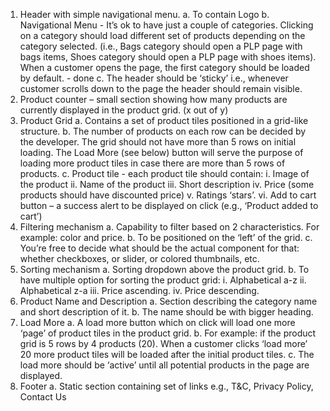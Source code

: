 1. Header with simple navigational menu.
    a. To contain Logo
    b. Navigational Menu - It’s ok to have just a couple of categories. Clicking on a category
    should load different set of products depending on the category selected. (i.e., Bags
    category should open a PLP page with bags items, Shoes category should open a PLP
    page with shoes items). When a customer opens the page, the first category should
    be loaded by default. - done
    c. The header should be ‘sticky’ i.e., whenever customer scrolls down to the page the
    header should remain visible.
2. Product counter – small section showing how many products are currently displayed in the
product grid. (x out of y)
3. Product Grid
    a. Contains a set of product tiles positioned in a grid-like structure.
    b. The number of products on each row can be decided by the developer. The grid
    should not have more than 5 rows on initial loading. The Load More (see below)
    button will serve the purpose of loading more product tiles in case there are more
    than 5 rows of products.
    c. Product tile - each product tile should contain:
        i. Image of the product
        ii. Name of the product
        iii. Short description
        iv. Price (some products should have discounted price)
        v. Ratings ‘stars’.
        vi. Add to cart button – a success alert to be displayed on click (e.g., ‘Product
        added to cart’)
4. Filtering mechanism
    a. Capability to filter based on 2 characteristics. For example: color and price.
    b. To be positioned on the ‘left’ of the grid.
    c. You’re free to decide what should be the actual component for that: whether
    checkboxes, or slider, or colored thumbnails, etc.
5. Sorting mechanism
    a. Sorting dropdown above the product grid.
    b. To have multiple option for sorting the product grid:
        i. Alphabetical a-z
        ii. Alphabetical z-a
        iii. Price ascending.
        iv. Price descending.
6. Product Name and Description
    a. Section describing the category name and short description of it.
    b. The name should be with bigger heading.
7. Load More
    a. A load more button which on click will load one more ‘page’ of product tiles in the
    product grid.
    b. For example: if the product grid is 5 rows by 4 products (20). When a customer clicks
    ‘load more’ 20 more product tiles will be loaded after the initial product tiles.
    c. The load more should be ‘active’ until all potential products in the page are
    displayed.
8. Footer
    a. Static section containing set of links e.g., T&C, Privacy Policy, Contact Us